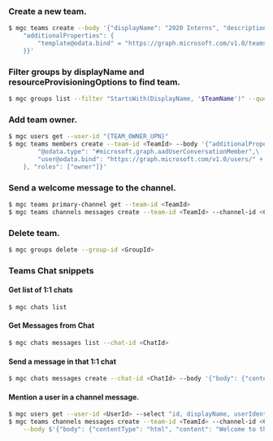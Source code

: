 ### Create a new team.
```sh
$ mgc teams create --body '{"displayName": "2020 Interns", "description": "2020 Interns", \
    "additionalProperties": {
        "template@odata.bind" = "https://graph.microsoft.com/v1.0/teamsTemplates('standard')"
    }}'
```

### Filter groups by displayName and resourceProvisioningOptions to find team.
```sh
$ mgc groups list --filter "StartsWith(DisplayName, '$TeamName')" --query "value[?contains(resourceProvisioningOptions, 'Team')]"
```

### Add team owner.
```sh
$ mgc users get --user-id "{TEAM_OWNER_UPN}"
$ mgc teams members create --team-id <TeamId> --body '{"additionalProperties": {\
        "@odata.type": "#microsoft.graph.aadUserConversationMember",\
        "user@odata.bind": "https://graph.microsoft.com/v1.0/users/" + $teamOwner.id\
    }, "roles": ["owner"]}'
```

### Send a welcome message to the channel.
```sh
$ mgc teams primary-channel get --team-id <TeamId>
$ mgc teams channels messages create --team-id <TeamId> --channel-id <ChannelId> --body '{"body": {"content": "Welcome to Teams!"}}'
```

### Delete team.
```sh
$ mgc groups delete --group-id <GroupId>
```

### Teams Chat snippets

#### Get list of 1:1 chats
```sh
$ mgc chats list
```

#### Get Messages from Chat
```sh
$ mgc chats messages list --chat-id <ChatId>
```

#### Send a message in that 1:1 chat
```sh
$ mgc chats messages create --chat-id <ChatId> --body '{"body": {"content": "Hi from CLI!"}}'
```

#### Mention a user in a channel message.
```sh
$ mgc users get --user-id <UserId> --select "id, displayName, userIdentityType"
$ mgc teams channels messages create --team-id <TeamId> --channel-id <ChannelId> \
    --body $'{"body": {"contentType": "html", "content": "Welcome to the channel <at id=\'0\'>[DisplayName]</at>!"}, "mentions": [{"id": 0, "mentionText": "[DisplayName]", "mentioned": {"user": {"id": "[id]", "displayName": "[DisplayName]", "userIdentityType": "aadUser"}}}]}'
```